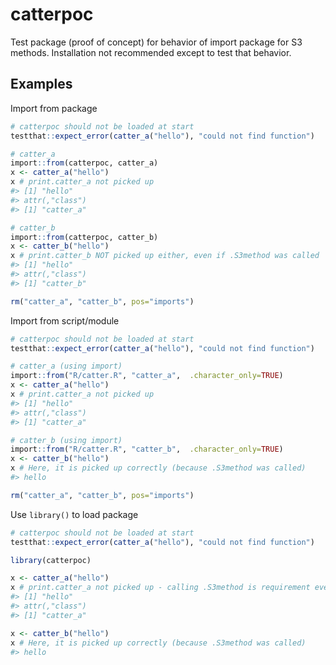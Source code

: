 
<!-- README.md is generated from README.Rmd. Please edit that file -->

# catterpoc

Test package (proof of concept) for behavior of import package for S3
methods. Installation not recommended except to test that behavior.

## Examples

Import from package

``` r
# catterpoc should not be loaded at start
testthat::expect_error(catter_a("hello"), "could not find function")

# catter_a
import::from(catterpoc, catter_a)
x <- catter_a("hello") 
x # print.catter_a not picked up
#> [1] "hello"
#> attr(,"class")
#> [1] "catter_a"

# catter_b
import::from(catterpoc, catter_b)
x <- catter_b("hello") 
x # print.catter_b NOT picked up either, even if .S3method was called
#> [1] "hello"
#> attr(,"class")
#> [1] "catter_b"

rm("catter_a", "catter_b", pos="imports")
```

Import from script/module

``` r
# catterpoc should not be loaded at start
testthat::expect_error(catter_a("hello"), "could not find function")

# catter_a (using import)
import::from("R/catter.R", "catter_a",  .character_only=TRUE)
x <- catter_a("hello") 
x # print.catter_a not picked up
#> [1] "hello"
#> attr(,"class")
#> [1] "catter_a"

# catter_b (using import)
import::from("R/catter.R", "catter_b",  .character_only=TRUE)
x <- catter_b("hello") 
x # Here, it is picked up correctly (because .S3method was called)
#> hello

rm("catter_a", "catter_b", pos="imports")
```

Use `library()` to load package

``` r
# catterpoc should not be loaded at start
testthat::expect_error(catter_a("hello"), "could not find function")

library(catterpoc)

x <- catter_a("hello") 
x # print.catter_a not picked up - calling .S3method is requirement even for regular package loads
#> [1] "hello"
#> attr(,"class")
#> [1] "catter_a"

x <- catter_b("hello") 
x # Here, it is picked up correctly (because .S3method was called)
#> hello
```
